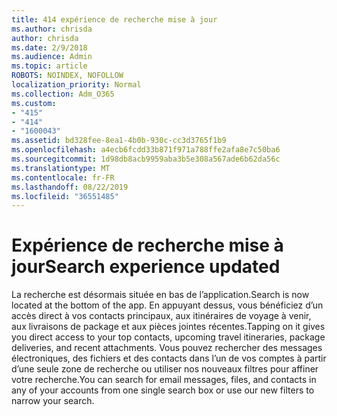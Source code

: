 ```yaml
---
title: 414 expérience de recherche mise à jour
ms.author: chrisda
author: chrisda
ms.date: 2/9/2018
ms.audience: Admin
ms.topic: article
ROBOTS: NOINDEX, NOFOLLOW
localization_priority: Normal
ms.collection: Adm_O365
ms.custom:
- "415"
- "414"
- "1600043"
ms.assetid: bd328fee-8ea1-4b0b-930c-cc3d3765f1b9
ms.openlocfilehash: a4ecb6fcdd33b871f971a788ffe2afa8e7c50ba6
ms.sourcegitcommit: 1d98db8acb9959aba3b5e308a567ade6b62da56c
ms.translationtype: MT
ms.contentlocale: fr-FR
ms.lasthandoff: 08/22/2019
ms.locfileid: "36551485"
---
```

# <a name="search-experience-updated"></a><span data-ttu-id="df31d-102">Expérience de recherche mise à jour</span><span class="sxs-lookup"><span data-stu-id="df31d-102">Search experience updated</span></span>

<span data-ttu-id="df31d-103">La recherche est désormais située en bas de l’application.</span><span class="sxs-lookup"><span data-stu-id="df31d-103">Search is now located at the bottom of the app.</span></span> <span data-ttu-id="df31d-104">En appuyant dessus, vous bénéficiez d’un accès direct à vos contacts principaux, aux itinéraires de voyage à venir, aux livraisons de package et aux pièces jointes récentes.</span><span class="sxs-lookup"><span data-stu-id="df31d-104">Tapping on it gives you direct access to your top contacts, upcoming travel itineraries, package deliveries, and recent attachments.</span></span> <span data-ttu-id="df31d-105">Vous pouvez rechercher des messages électroniques, des fichiers et des contacts dans l’un de vos comptes à partir d’une seule zone de recherche ou utiliser nos nouveaux filtres pour affiner votre recherche.</span><span class="sxs-lookup"><span data-stu-id="df31d-105">You can search for email messages, files, and contacts in any of your accounts from one single search box or use our new filters to narrow your search.</span></span>
